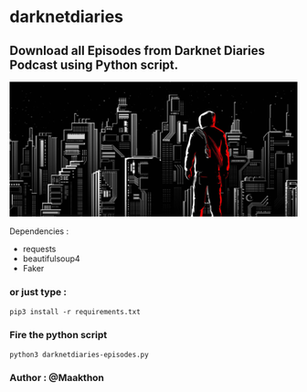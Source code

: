 # darknetdiaries
## Download all Episodes from Darknet Diaries Podcast using Python script.

![alt text](<./zbackground.jpg>) 

Dependencies : 
  - requests
  - beautifulsoup4
  - Faker

### or just type :

    pip3 install -r requirements.txt
    
### Fire the python script

    python3 darknetdiaries-episodes.py
    
### Author : @Maakthon
